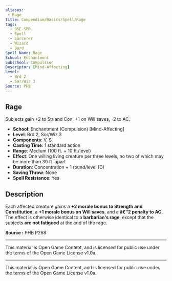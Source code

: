 ```yaml
---
aliases:
 - Rage
title: Compendium/Basics/Spell/Rage
tags:  
  - 35E_SRD  
  - Spell  
  - Sorcerer  
  - Wizard  
  - Bard  
Spell Name: Rage
School: Enchantment  
Subschool: Compulsion  
Descriptor: [Mind-Affecting]  
Level:  
  - Brd 2  
  - Sor/Wiz 3  
Source: PHB
---
```


## Rage

Subjects gain +2 to Str and Con, +1 on Will saves, -2 to AC.

- **School**: Enchantment (Compulsion) [Mind-Affecting]  
- **Level**: Brd 2, Sor/Wiz 3  
- **Components**: V, S  
- **Casting Time**: 1 standard action  
- **Range**: Medium (100 ft. + 10 ft./level)  
- **Effect**: One willing living creature per three levels, no two of which may be more than 30 ft. apart  
- **Duration**: Concentration + 1 round/level (D)  
- **Saving Throw**: None  
- **Spell Resistance**: Yes  

## Description

Each affected creature gains a **+2 morale bonus to Strength and Constitution**, a **+1 morale bonus on Will saves**, and a **â€“2 penalty to AC**. The effect is otherwise identical to a **barbarian's rage**, except that the subjects **are not fatigued** at the end of the rage.


**Source :** PHB P268

---

This material is Open Game Content, and is licensed for public use under  
the terms of the Open Game License v1.0a.

---

This material is Open Game Content, and is licensed for public use under the terms of the Open Game License v1.0a.
